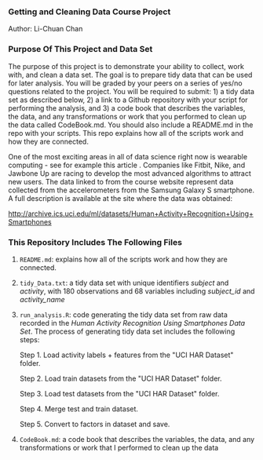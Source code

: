### Getting and Cleaning Data Course Project

Author: Li-Chuan Chan

### Purpose Of This Project and Data Set

The purpose of this project is to demonstrate your ability to collect, work with, and clean a data set. The goal is to prepare tidy data that can be used for later analysis. You will be graded by your peers on a series of yes/no questions related to the project. You will be required to submit: 1) a tidy data set as described below, 2) a link to a Github repository with your script for performing the analysis, and 3) a code book that describes the variables, the data, and any transformations or work that you performed to clean up the data called CodeBook.md. You should also include a README.md in the repo with your scripts. This repo explains how all of the scripts work and how they are connected.

One of the most exciting areas in all of data science right now is wearable computing - see for example this article . Companies like Fitbit, Nike, and Jawbone Up are racing to develop the most advanced algorithms to attract new users. The data linked to from the course website represent data collected from the accelerometers from the Samsung Galaxy S smartphone. A full description is available at the site where the data was obtained:

<http://archive.ics.uci.edu/ml/datasets/Human+Activity+Recognition+Using+Smartphones>

### This Repository Includes The Following Files

1.  `README.md`: explains how all of the scripts work and how they are connected.

2.  `tidy_Data.txt`: a tidy data set with unique identifiers *subject* and *activity*, with 180 observations and 68 variables including *subject_id* and *activity_name*

3.  `run_analysis.R`: code generating the tidy data set from raw data recorded in the *Human Activity Recognition Using Smartphones Data Set*. The process of generating tidy data set includes the following steps:

    Step 1. Load activity labels + features from the "UCI HAR Dataset" folder.

    Step 2. Load train datasets from the "UCI HAR Dataset" folder.

    Step 3. Load test datasets from the "UCI HAR Dataset" folder.

    Step 4. Merge test and train dataset.

    Step 5. Convert to factors in dataset and save.

4.  `CodeBook.md`: a code book that describes the variables, the data, and any transformations or work that I performed to clean up the data
